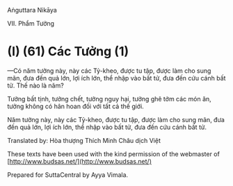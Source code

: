  

Aṅguttara Nikāya

VII. Phẩm Tưởng

# (I) (61) Các Tưởng (1)

—Có năm tưởng này, này các Tỷ-kheo, được tu tập, được làm cho sung mãn, đưa đến quả lớn, lợi ích lớn, thể nhập vào bất tử, đưa đến cứu cánh bất tử. Thế nào là năm?

Tưởng bất tịnh, tưởng chết, tưởng nguy hại, tưởng ghê tởm các món ăn, tưởng không có hân hoan đối với tất cả thế giới.

Năm tưởng này, này các Tỷ-kheo, được tu tập, được làm cho sung mãn, đưa đến quả lớn, lợi ích lớn, thể nhập vào bất tử, đưa đến cứu cánh bất tử.

Translated by: Hòa thượng Thích Minh Châu dịch Việt

These texts have been used with the kind permission of the webmaster of [http://www.budsas.net/](http://www.budsas.net/)

Prepared for SuttaCentral by Ayya Vimala.
